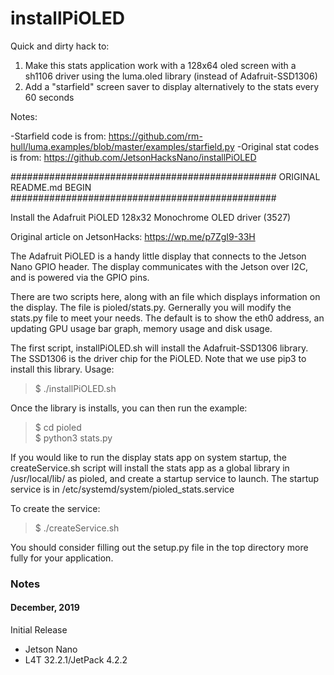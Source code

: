 # installPiOLED

Quick and dirty hack to:
1) Make this stats application work with a 128x64 oled screen with a sh1106 driver using the luma.oled library (instead of Adafruit-SSD1306)
2) Add a "starfield" screen saver to display alternatively to the stats every 60 seconds

Notes:

-Starfield code is from: https://github.com/rm-hull/luma.examples/blob/master/examples/starfield.py
-Original stat codes is from: https://github.com/JetsonHacksNano/installPiOLED


################################################
ORIGINAL README.md BEGIN
################################################


Install the Adafruit PiOLED 128x32 Monochrome OLED driver (3527)

Original article on JetsonHacks: https://wp.me/p7ZgI9-33H

The Adafruit PiOLED is a handy little display that connects to the Jetson Nano GPIO header. The display communicates with the Jetson over I2C, and is powered via the GPIO pins.

There are two scripts here, along with an file which displays information on the display. The file is pioled/stats.py. Gernerally you will modify the stats.py file to meet your needs. The default is to show the eth0 address, an updating GPU usage bar graph, memory usage and disk usage.

The first script, installPiOLED.sh will install the Adafruit-SSD1306 library. The SSD1306 is the driver chip for the PiOLED. Note that we use pip3 to install this library. Usage:

<blockquote>$ ./installPiOLED.sh</blockquote>

Once the library is installs, you can then run the example:

<blockquote>$ cd pioled<br>
$ python3 stats.py</blockquote>

If you would like to run the display stats app on system startup, the createService.sh script will install the stats app as a global library in /usr/local/lib/ as pioled, and create a startup service to launch. The startup service is in /etc/systemd/system/pioled_stats.service

To create the service:

<blockquote>$ ./createService.sh</blockquote>

You should consider filling out the setup.py file in the top directory more fully for your application. 
  
<h3>Notes</h3>

<h4>December, 2019</h4>
Initial Release

* Jetson Nano
* L4T 32.2.1/JetPack 4.2.2
